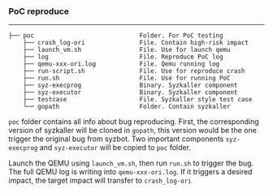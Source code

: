 ### PoC reproduce 

------

```
├──	poc								Folder. For PoC testing
    ├── crash_log-ori				File. Contain high-risk impact
    ├── launch_vm.sh				File. Use for launch qemu
    ├──	log							File. Reproduce PoC log
    ├── qemu-xxx-ori.log			File. Qemu running log
    ├── run-script.sh				File. Use for reproduce crash
    ├── run.sh						File. Use for running PoC
    ├── syz-execprog				Binary. Syzkaller component
    ├── syz-executor				Binary. Syzkaller component
    ├── testcase					File. Syzkaller style test case
    └── gopath						Folder. Contain syzkaller
```



`poc` folder contains all info about bug reproducing. First, the corresponding version of syzkaller will be cloned in `gopath`, this version would be the one trigger the original bug from syzbot. Two important components `syz-execprog` and `syz-executor` will be copied to `poc` folder. 

Launch the QEMU using `launch_vm.sh`, then run `run.sh` to trigger the bug. The full QEMU log is writing into `qemu-xxx-ori.log`. If it triggers a desired impact, the target impact will transfer to `crash_log-ori`

